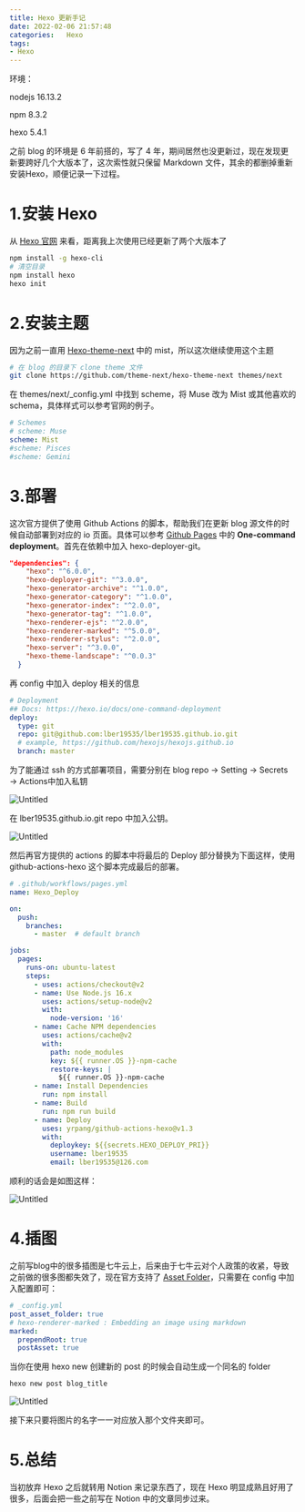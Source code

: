 ```yaml
---
title: Hexo 更新手记
date: 2022-02-06 21:57:48
categories:   Hexo
tags:
- Hexo
---
```


环境：

nodejs 16.13.2

npm 8.3.2

hexo 5.4.1

之前 blog 的环境是 6 年前搭的，写了 4 年，期间居然也没更新过，现在发现更新要跨好几个大版本了，这次索性就只保留 Markdown 文件，其余的都删掉重新安装Hexo，顺便记录一下过程。

# 1.安装 Hexo

从 [Hexo 官网](https://hexo.io/docs/) 来看，距离我上次使用已经更新了两个大版本了

```bash
npm install -g hexo-cli
# 清空目录
npm install hexo
hexo init
```

# 2.安装主题

因为之前一直用 [Hexo-theme-next](https://github.com/theme-next/hexo-theme-next) 中的 mist，所以这次继续使用这个主题

```bash
# 在 blog 的目录下 clone theme 文件
git clone https://github.com/theme-next/hexo-theme-next themes/next
```

在 themes/next/_config.yml 中找到 scheme，将 Muse 改为 Mist 或其他喜欢的 schema，具体样式可以参考官网的例子。

```yaml
# Schemes
# scheme: Muse
scheme: Mist
#scheme: Pisces
#scheme: Gemini
```

# 3.部署

这次官方提供了使用 Github Actions 的脚本，帮助我们在更新 blog 源文件的时候自动部署到对应的 io 页面。具体可以参考 [Github Pages](https://hexo.io/docs/github-pages) 中的 **One-command deployment**。首先在依赖中加入 hexo-deployer-git。

```json
"dependencies": {
    "hexo": "^6.0.0",
    "hexo-deployer-git": "^3.0.0",
    "hexo-generator-archive": "^1.0.0",
    "hexo-generator-category": "^1.0.0",
    "hexo-generator-index": "^2.0.0",
    "hexo-generator-tag": "^1.0.0",
    "hexo-renderer-ejs": "^2.0.0",
    "hexo-renderer-marked": "^5.0.0",
    "hexo-renderer-stylus": "^2.0.0",
    "hexo-server": "^3.0.0",
    "hexo-theme-landscape": "^0.0.3"
  }
```

再 config 中加入 deploy 相关的信息

```yaml
# Deployment
## Docs: https://hexo.io/docs/one-command-deployment
deploy:
  type: git
  repo: git@github.com:lber19535/lber19535.github.io.git
  # example, https://github.com/hexojs/hexojs.github.io
  branch: master
```

为了能通过 ssh 的方式部署项目，需要分别在 blog repo → Setting → Secrets → Actions中加入私钥

![Untitled](image_1.png)

在 lber19535.github.io.git repo 中加入公钥。

![Untitled](image_2.png)

然后再官方提供的 actions 的脚本中将最后的 Deploy 部分替换为下面这样，使用 github-actions-hexo 这个脚本完成最后的部署。

```yaml
# .github/workflows/pages.yml
name: Hexo_Deploy

on:
  push:
    branches:
      - master  # default branch

jobs:
  pages:
    runs-on: ubuntu-latest
    steps:
      - uses: actions/checkout@v2
      - name: Use Node.js 16.x
        uses: actions/setup-node@v2
        with:
          node-version: '16'
      - name: Cache NPM dependencies
        uses: actions/cache@v2
        with:
          path: node_modules
          key: ${{ runner.OS }}-npm-cache
          restore-keys: |
            ${{ runner.OS }}-npm-cache
      - name: Install Dependencies
        run: npm install
      - name: Build
        run: npm run build
      - name: Deploy
        uses: yrpang/github-actions-hexo@v1.3
        with:
          deploykey: ${{secrets.HEXO_DEPLOY_PRI}}
          username: lber19535
          email: lber19535@126.com
```
顺利的话会是如图这样：

![Untitled](image_4.png)
# 4.插图

之前写blog中的很多插图是七牛云上，后来由于七牛云对个人政策的收紧，导致之前做的很多图都失效了，现在官方支持了 [Asset Folder](https://hexo.io/docs/asset-folders)，只需要在 config 中加入配置即可：

```yaml
# _config.yml
post_asset_folder: true
# hexo-renderer-marked : Embedding an image using markdown 
marked:
  prependRoot: true
  postAsset: true
```

当你在使用 hexo new 创建新的 post 的时候会自动生成一个同名的 folder

```bash
hexo new post blog_title
```

![Untitled](image_3.png)

接下来只要将图片的名字一一对应放入那个文件夹即可。

# 5.总结

当初放弃 Hexo 之后就转用 Notion 来记录东西了，现在 Hexo 明显成熟且好用了很多，后面会把一些之前写在 Notion 中的文章同步过来。
